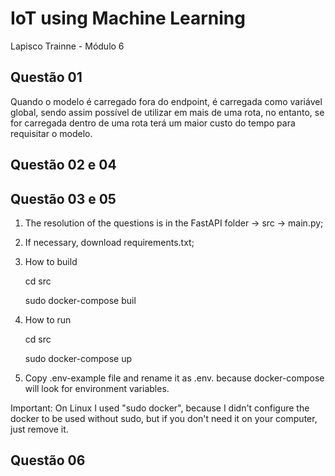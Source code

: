 # IoT using Machine Learning
Lapisco Trainne - Módulo 6

## Questão 01
Quando o modelo é carregado fora do endpoint, é carregada como variável global, sendo assim possível de utilizar em mais de uma rota, no entanto, se for carregada dentro de uma rota terá um maior custo do tempo para requisitar o modelo.

## Questão 02 e 04

## Questão 03 e 05
1. The resolution of the questions is in the FastAPI folder -> src -> main.py;

2. If necessary, download requirements.txt;

3. How to build 

    cd src

    sudo docker-compose buil

4. How to run
    
    cd src

    sudo docker-compose up
    
5. Copy .env-example file and rename it as .env. because docker-compose will look for environment variables.

Important: On Linux I used "sudo docker", because I didn't configure the docker to be used without sudo, but if you don't need it on your computer, just remove it.

## Questão 06
